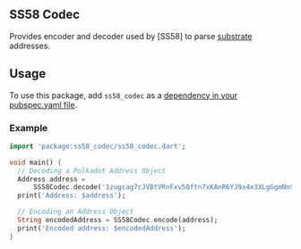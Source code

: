 ## SS58 Codec

Provides encoder and decoder used by [SS58] to parse [substrate](https://docs.substrate.io/fundamentals/accounts-addresses-keys/) addresses.

## Usage

To use this package, add `ss58_codec` as a [dependency in your pubspec.yaml file](https://docs.flutter.dev/development/platform-integration/platform-channels).

### Example

```dart
import 'package:ss58_codec/ss58_codec.dart';

void main() {
  // Decoding a Polkadot Address Object
  Address address =
      SS58Codec.decode('1zugcag7cJVBtVRnFxv5Qftn7xKAnR6YJ9x4x3XLgGgmNnS');
  print('Address: $address');

  // Encoding an Address Object
  String encodedAddress = SS58Codec.encode(address);
  print('Encoded address: $encodedAddress');
}

```
